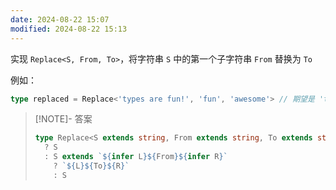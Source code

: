 ```yaml
---
date: 2024-08-22 15:07
modified: 2024-08-22 15:13
---
```


实现 `Replace<S, From, To>`，将字符串 `S` 中的第一个子字符串 `From` 替换为 `To`

例如：

```ts
type replaced = Replace<'types are fun!', 'fun', 'awesome'> // 期望是 'types are awesome!'
```

> [!NOTE]- 答案
> 
> ```ts
> type Replace<S extends string, From extends string, To extends string> = From extends ''
>   ? S
>   : S extends `${infer L}${From}${infer R}`
>     ? `${L}${To}${R}`
>     : S
> ```
